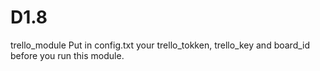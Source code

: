 # D1.8
trello_module
Put in config.txt your trello_tokken, trello_key and board_id before you run this module.
